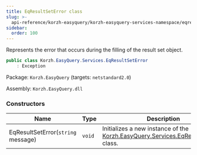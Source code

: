 ```yaml
---
title: EqResultSetError class
slug: >-
  api-reference/korzh-easyquery/korzh-easyquery-services-namespace/eqresultseterror-class
sidebar:
  order: 100
---
```


Represents the error that occurs during the filling of the result set object.
```csharp
public class Korzh.EasyQuery.Services.EqResultSetError
    : Exception

```
Package: `Korzh.EasyQuery` (targets: `netstandard2.0`)

Assembly: `Korzh.EasyQuery.dll`

### Constructors

| Name | Type | Description | 
| --- | --- | --- | 
| EqResultSetError(`string` message) | `void` | Initializes a new instance of the [Korzh.EasyQuery.Services.EqResultSetError](///////////////easyquery/docs/api-reference/korzh-easyquery/korzh-easyquery-services-namespace/eqresultseterror-class) class. |
